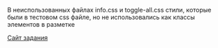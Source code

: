 В неиспользованных файлах info.css и toggle-all.css стили, которые были в тестовом css файле, но не использовались как классы элементов в разметке

[Сайт задания](https://pallibey.github.io/Todos/)
